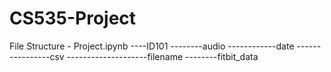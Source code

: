# CS535-Project

File Structure -
Project.ipynb
----ID101
--------audio
------------date
----------------csv
--------------------filename
--------fitbit_data
